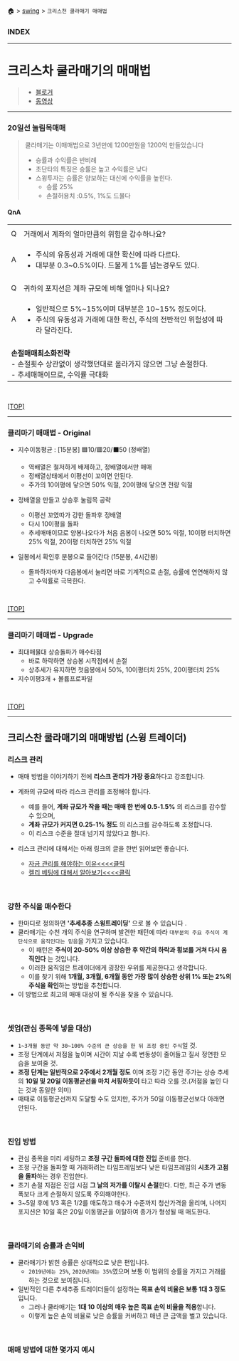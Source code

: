 🏠 > [swing](./) > `크리스천 쿨라매기 매매법`

### INDEX




---
# 크리스차 쿨라매기의 매매법
> - [블로거](https://anotherbluedot.tistory.com/134#google_vignette)
> - [동영상](https://www.youtube.com/watch?v=O3ko6PGh64A)


---

### 20일선 눌림목매매
> 쿨라매기는 이매매법으로 3년만에 1200만원을 1200억 만들었습니다
> - 승률과 수익률은 반비례
> - 초단타의 특징은 승률은 높고 수익률은 낮다
> - 스윙투자는 승률은 양보하는 대신에 수익률을 높힌다. 
>   - 승률 25%
>   - 손절허용치 :0.5%, 1%도 드물다


#### QnA


<table width="100%">
  <tr>
    <td width="30px"></td>
    <td width="99%"></td>
  </tr>
  <tr>
    <td align="center">Q</td>
    <td align="left">거래에서 계좌의 얼마만큼의 위험을 감수하나요?</td>
  </tr>
  <tr>
    <td align="center">A</td>
    <td align="left">
      <ul>
        <li> 주식의 유동성과 거래에 대한 확신에 따라 다르다. </li> 
        <li> 대부분 0.3~0.5%이다. 드물게 1%를 넘는경우도 있다. </li>
      </ul>
    </td>
  </tr>
  <tr>
    <td colspan="2"></td>
  </tr>
  <tr>
    <td align="center">Q</td>
    <td align="left">귀하의 포지션은 계좌 규모에 비해 얼마나 되나요?</td>
  </tr>
  <tr>
    <td align="center">A</td>
    <td align="left">
      <ul> 
        <li> 일반적으로 5%~15%이며 대부분은 10~15% 정도이다. 
        <li> 주식의 유동성과 거래에 대한 확신, 주식의 전반적인 위험성에 따라 달라진다.
      </ul> 
    </td>
  </tr>
  <tr>
    <td colspan="2"></td>
  </tr>
  <tr>
    <td colspan="2">
      <b>손절매매최소화전략 </b>
        <br/> - 손절횟수 상관없이 생각했던대로 올라가지 않으면 그냥 손절한다.
        <br/> - 추세매매이므로, 수익률 극대화
    </td>
  </tr>
</table>

<br/>

[[TOP]](#index)

---
### 쿨리마기 매매법 - Original
- 지수이동평균 : [15분봉] 🟦10/🟥20/⬛️50 (정배열)
  - 역배열은 철저하게 배제하고, 정배열에서만 매매
  - 정배열상태에서 이평선이 꼬이면 안된다. 
  - 주가의 10이평에 닿으면 50% 익절, 20이평에 닿으면 전량 익절

- 정배열을 만들고 상승후 눌림목 공략
  - 이평선 꼬였따가 강한 돌파후 정배열 
  - 다시 10이평을 돌파
  - 추세매매이므로 양봉나오다가 처음 음봉이 나오면 50% 익절, 10이평 터치하면 25% 익절, 20이평 터치하면 25% 익절

- 일봉에서 확인후 분봉으로 들어간다 (15분봉, 4시간봉)
  - 돌파하자마자 다음봉에서 눌리면 바로 기계적으로 손절, 승률에 연연해하지 않고 수익률로 극복한다. 

<br/>

[[TOP]](#index)

---
### 쿨리마기 매매법 - Upgrade
- 최대매물대 상승돌파가 매수타점
  - 바로 하락하면 상승봉 시작점에서 손절
  - 상추세가 유지하면 첫음봉에서 50%, 10이평터치 25%, 20이평터치 25% 
- 지수이평3개 + 볼륨프로파일


<br/>

[[TOP]](#index)

---
## 크리스찬 쿨라매기의 매매방법 (스윙 트레이더)
<!-- https://anotherbluedot.tistory.com/134#google_vignette -->


### 리스크 관리
- 매매 방법을 이야기하기 전에 **리스크 관리가 가장 중요**하다고 강조합니다. 
- 계좌의 규모에 따라 리스크 관리를 조정해야 합니다. 
  - 예를 들어, **계좌 규모가 작을 때는 매매 한 번에 0.5-1.5%** 의 리스크를 감수할 수 있으며, 
  - **계좌 규모가 커지면 0.25-1% 정도** 의 리스크를 감수하도록 조정합니다. 
  - 이 리스크 수준을 절대 넘기지 않았다고 합니다.

- 리스크 관리에 대해서는 아래 링크의 글을 한번 읽어보면 좋습니다.
  - [자금 관리를 해야하는 이유<<<<클릭](https://anotherbluedot.tistory.com/37)
  - [켈리 베팅에 대해서 알아보기<<<<클릭](https://anotherbluedot.tistory.com/38)
<br/>

### 강한 주식을 매수한다
- 한마디로 정의하면 **'추세추종 스윙트레이딩'** 으로 볼 수 있습니다 .
- 쿨라매기는 수천 개의 주식을 연구하며 발견한 패턴에 따라 `대부분의 주요 주식이 계단식으로 움직인다는 믿음`을 가지고 있습니다. 
  - 이 패턴은 **주식이 20-50% 이상 상승한 후 약간의 하락과 횡보를 거쳐 다시 움직인다** 는 것입니다. 
  - 이러한 움직임은 트레이더에게 굉장한 우위를 제공한다고 생각합니다. 
  - 이를 찾기 위해 **1개월, 3개월, 6개월 동안 가장 많이 상승한 상위 1% 또는 2%의 주식을 확인**하는 방법을 추천합니다. 
- 이 방법으로 최고의 매매 대상이 될 주식을 찾을 수 있습니다.
<br/>

### 셋업(관심 종목에 넣을 대상)
- `1~3개월 동안 약 30~100% 수준의 큰 상승을 한 뒤 조정 중인 주식`일 것.
- 조정 단계에서 저점을 높이며 시간이 지날 수록 변동성이 줄어들고 질서 정연한 모습을 보여줄 것.
- **조정 단계는 일반적으로 2주에서 2개월 정도** 이며 조정 기간 동안 주가는 상승 추세의 **10일 및 20일 이동평균선을 마치 서핑하듯이** 타고 따라 오를 것.(저점을 높인 다는 것과 동일한 의미)
- 때때로 이동평균선까지 도달할 수도 있지만, 주가가 50일 이동평균선보다 아래면 안된다.
<br/>

### 진입 방법
- 관심 종목을 미리 세팅하고 **조정 구간 돌파에 대한 진입** 준비를 한다.
- 조정 구간을 돌파할 때 거래하려는 타임프레임보다 낮은 타임프레임의 **시초가 고점을 돌파**하는 경우 진입한다.
- 초기 손절 지점은 진입 시점 **그 날의 저가를 이탈시 손절**한다. 다만, 최근 주가 변동폭보다 크게 손절하지 않도록 주의해야한다.
- 3~5일 후에 1/3 혹은 1/2를 매도하고 매수가 수준까지 청산가격을 올리며, 나머지 포지션은 10일 혹은 20일 이동평균을 이탈하여 종가가 형성될 때 매도한다.
<br/>

### 쿨라매기의 승률과 손익비
- 쿨라매기가 밝힌 승률은 상대적으로 낮은 편입니다. 
  - `2019년에는 25%`, `2020년에는 35%`였으며 보통 이 범위의 승률을 가지고 거래를 하는 것으로 보여집니다.
- 일반적인 다른 추세추종 트레이더들이 설정하는 **목표 손익 비율은 보통 1대 3 정도** 입니다. 
  - 그러나 쿨라매기는 **1대 10 이상의 매우 높은 목표 손익 비율을 적용**합니다. 
  - 이렇게 높은 손익 비율로 낮은 승률을 커버하고 매년 큰 금액을 벌고 있습니다.
<br/>

### 매매 방법에 대한 몇가지 예시



